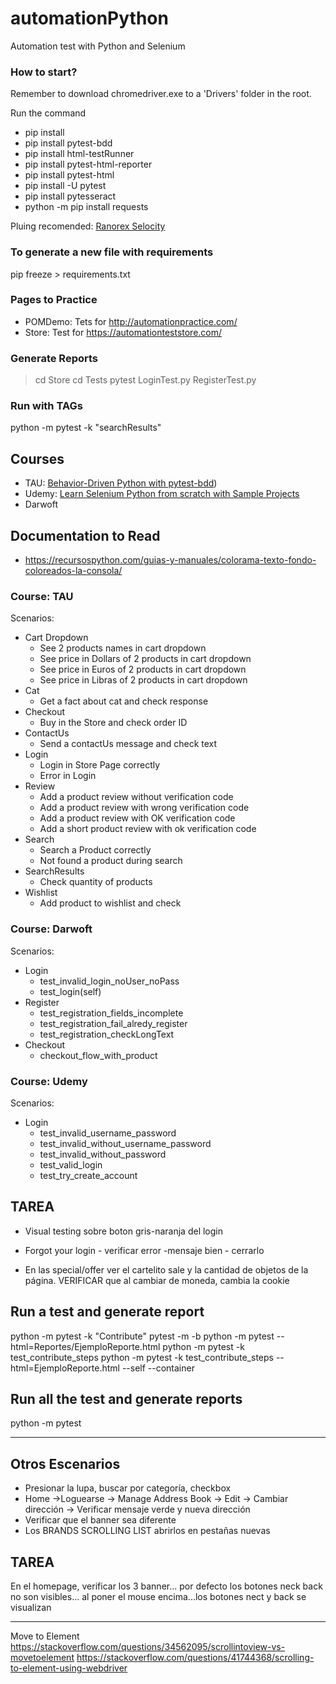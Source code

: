 # automationPython
Automation test with Python and Selenium

### How to start?
Remember to download chromedriver.exe to a 'Drivers' folder in the root.

Run the command 
* pip install
* pip install pytest-bdd
* pip install html-testRunner
* pip install pytest-html-reporter
* pip install pytest-html
* pip install -U pytest
* pip install pytesseract
* python -m pip install requests

Pluing recomended: [Ranorex Selocity](https://chrome.google.com/webstore/detail/ranorex-selocity/ocgghcnnjekfpbmafindjmijdpopafoe)

### To generate a new file with requirements
pip freeze > requirements.txt

### Pages to Practice
- POMDemo: Tets for http://automationpractice.com/
- Store: Test for https://automationteststore.com/
  
### Generate Reports
> cd Store
> cd Tests
> pytest LoginTest.py RegisterTest.py

### Run with TAGs
python -m pytest -k "searchResults"

## Courses
* TAU: [Behavior-Driven Python with pytest-bdd](https://testautomationu.applitools.com/behavior-driven-python-with-pytest-bdd/))
* Udemy: [Learn Selenium Python from scratch with Sample Projects](https://naranja.udemy.com/course/selenium-python-step-by-step-for-beginners/learn/lecture/23643210#overview)
* Darwoft

## Documentation to Read
* https://recursospython.com/guias-y-manuales/colorama-texto-fondo-coloreados-la-consola/

### Course: TAU
Scenarios:
* Cart Dropdown
  * See 2 products names in cart dropdown
  * See price in Dollars of 2 products in cart dropdown
  * See price in Euros of 2 products in cart dropdown
  * See price in Libras of 2 products in cart dropdown
* Cat
  * Get a fact about cat and check response
* Checkout
  * Buy in the Store and check order ID
* ContactUs
  * Send a contactUs message and check text
* Login
  * Login in Store Page correctly
  * Error in Login
* Review
  * Add a product review without verification code
  * Add a product review with wrong verification code
  * Add a product review with OK verification code
  * Add a short product review with ok verification code
* Search
  * Search a Product correctly
  * Not found a product during search
* SearchResults
  * Check quantity of products
* Wishlist
  * Add product to wishlist and check

### Course: Darwoft
Scenarios:
* Login
  * test_invalid_login_noUser_noPass 
  * test_login(self)
* Register
  * test_registration_fields_incomplete
  * test_registration_fail_alredy_register
  * test_registration_checkLongText
* Checkout
  * checkout_flow_with_product

### Course: Udemy
Scenarios:
* Login
  * test_invalid_username_password
  * test_invalid_without_username_password
  * test_invalid_without_password
  * test_valid_login
  * test_try_create_account

## TAREA
* Visual testing sobre boton gris-naranja del login
* Forgot your login - verificar error -mensaje bien - cerrarlo

* En las special/offer ver el cartelito sale y la cantidad de objetos de la página.
VERIFICAR que al cambiar de moneda, cambia la cookie


## Run a test and generate report
python -m pytest -k "Contribute"
pytest -m -b
python -m pytest --html=Reportes/EjemploReporte.html
python -m pytest -k test_contribute_steps
python -m pytest -k test_contribute_steps --html=EjemploReporte.html
--self --container

## Run all the test and generate reports
python -m pytest


----
## Otros Escenarios
* Presionar la lupa, buscar por categoría, checkbox
* Home ->Loguearse -> Manage Address Book -> Edit -> Cambiar dirección -> Verificar mensaje verde y nueva dirección
* Verificar que el banner sea diferente
* Los BRANDS SCROLLING LIST abrirlos en pestañas nuevas

## TAREA
En el homepage, verificar los 3 banner... por defecto los botones neck back no son visibles...
al poner el mouse encima...los botones nect y back se visualizan


----
Move to Element
https://stackoverflow.com/questions/34562095/scrollintoview-vs-movetoelement
https://stackoverflow.com/questions/41744368/scrolling-to-element-using-webdriver

